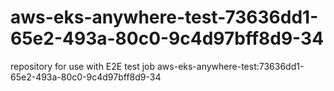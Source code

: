 # aws-eks-anywhere-test-73636dd1-65e2-493a-80c0-9c4d97bff8d9-34
repository for use with E2E test job aws-eks-anywhere-test:73636dd1-65e2-493a-80c0-9c4d97bff8d9-34
